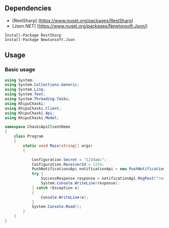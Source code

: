 ## Dependencies
- [RestSharp] (https://www.nuget.org/packages/RestSharp)
- [Json.NET] (https://www.nuget.org/packages/Newtonsoft.Json/)

```
Install-Package RestSharp
Install-Package Newtonsoft.Json
``` 


## Usage

### Basic usage
```csharp
using System;
using System.Collections.Generic;
using System.Linq;
using System.Text;
using System.Threading.Tasks;
using KhipuChaski;
using KhipuChaski.Client;
using KhipuChaski.Api;
using KhipuChaski.Model;

namespace ChaskiApiClientDemo
{
    class Program
    {
        static void Main(string[] args)
        {

            Configuration.Secret = "1234abc";
            Configuration.ReceiverId = 1234;
            PushNotificationsApi notificationApi = new PushNotificationsApi();
            try {
                SuccessResponse response = notificationApi.MsgPost("recipient", "test", "test");
                System.Console.WriteLine(response);
            } catch (Exception e)
            {
                Console.WriteLine(e);
            }
            System.Console.Read();
        }
    }
}
```



